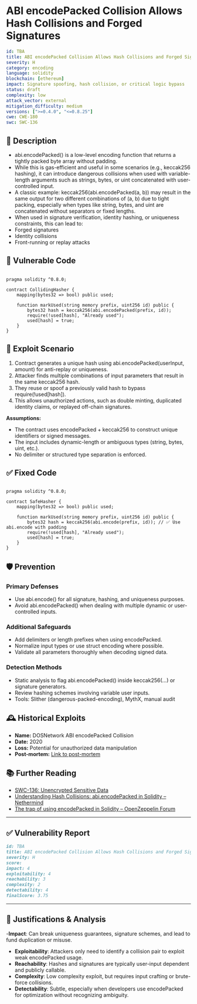 #  ABI encodePacked Collision Allows Hash Collisions and Forged Signatures

```YAML
id: TBA
title: ABI encodePacked Collision Allows Hash Collisions and Forged Signatures
severity: H
category: encoding
language: solidity
blockchain: [ethereum]
impact: Signature spoofing, hash collision, or critical logic bypass
status: draft
complexity: low
attack_vector: external
mitigation_difficulty: medium
versions: [">=0.4.0", "<=0.8.25"]
cwe: CWE-180
swc: SWC-136
```

## 📝 Description

- abi.encodePacked() is a low-level encoding function that returns a tightly packed byte array without padding. 
- While this is gas-efficient and useful in some scenarios (e.g., keccak256 hashing), it can introduce dangerous collisions when used with variable-length arguments such as strings, bytes, or uint concatenated with user-controlled input.
- A classic example: keccak256(abi.encodePacked(a, b)) may result in the same output for two different combinations of (a, b) due to tight packing, especially when types like string, bytes, and uint are concatenated without separators or fixed lengths.
- When used in signature verification, identity hashing, or uniqueness constraints, this can lead to:
- Forged signatures
- Identity collisions
- Front-running or replay attacks

## 🚨 Vulnerable Code

```solidity

pragma solidity ^0.8.0;

contract CollidingHasher {
    mapping(bytes32 => bool) public used;

    function markUsed(string memory prefix, uint256 id) public {
        bytes32 hash = keccak256(abi.encodePacked(prefix, id));
        require(!used[hash], "Already used");
        used[hash] = true;
    }
}
```

## 🧪 Exploit Scenario

1. Contract generates a unique hash using abi.encodePacked(userInput, amount) for anti-replay or uniqueness.
2. Attacker finds multiple combinations of input parameters that result in the same keccak256 hash.
3. They reuse or spoof a previously valid hash to bypass require(!used[hash]).
4. This allows unauthorized actions, such as double minting, duplicated identity claims, or replayed off-chain signatures.

**Assumptions:**

- The contract uses encodePacked + keccak256 to construct unique identifiers or signed messages.
- The input includes dynamic-length or ambiguous types (string, bytes, uint, etc.).
- No delimiter or structured type separation is enforced.

## ✅ Fixed Code

```solidity

pragma solidity ^0.8.0;

contract SafeHasher {
    mapping(bytes32 => bool) public used;

    function markUsed(string memory prefix, uint256 id) public {
        bytes32 hash = keccak256(abi.encode(prefix, id)); // ✅ Use abi.encode with padding
        require(!used[hash], "Already used");
        used[hash] = true;
    }
}
```

## 🛡️ Prevention

### Primary Defenses

- Use abi.encode() for all signature, hashing, and uniqueness purposes.
- Avoid abi.encodePacked() when dealing with multiple dynamic or user-controlled inputs.

### Additional Safeguards

- Add delimiters or length prefixes when using encodePacked.
- Normalize input types or use struct encoding where possible.
- Validate all parameters thoroughly when decoding signed data.

### Detection Methods

- Static analysis to flag abi.encodePacked() inside keccak256(...) or signature generators.
- Review hashing schemes involving variable user inputs.
- Tools: Slither (dangerous-packed-encoding), MythX, manual audit

## 🕰️ Historical Exploits

- **Name:** DOSNetwork ABI encodePacked Collision 
- **Date:** 2020 
- **Loss:** Potential for unauthorized data manipulation 
- **Post-mortem:** [Link to post-mortem](https://blog.trailofbits.com/2020/05/15/bug-hunting-with-crytic/)


## 📚 Further Reading

- [SWC-136: Unencrypted Sensitive Data](https://swcregistry.io/docs/SWC-136/) 
- [Understanding Hash Collisions: abi.encodePacked in Solidity – Nethermind](https://www.nethermind.io/blog/understanding-hash-collisions-abi-encodepacked-in-solidity) 
- [The trap of using encodePacked in Solidity – OpenZeppelin Forum](https://forum.openzeppelin.com/t/the-trap-of-using-encodepacked-in-solidity/1052) 
---

## ✅ Vulnerability Report 
```markdown
id: TBA
title: ABI encodePacked Collision Allows Hash Collisions and Forged Signatures
severity: H
score:
impact: 4         
exploitability: 4 
reachability: 3   
complexity: 2     
detectability: 4  
finalScore: 3.75
```

---

## 📄 Justifications & Analysis

-**Impact**: Can break uniqueness guarantees, signature schemes, and lead to fund duplication or misuse.
- **Exploitability**: Attackers only need to identify a collision pair to exploit weak encodePacked usage.
- **Reachability**: Hashes and signatures are typically user-input dependent and publicly callable.
- **Complexity**: Low complexity exploit, but requires input crafting or brute-force collisions.
- **Detectability**: Subtle, especially when developers use encodePacked for optimization without recognizing ambiguity.







